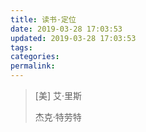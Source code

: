 ```yaml
---
title: 读书·定位
date: 2019-03-28 17:03:53
updated: 2019-03-28 17:03:53
tags:
categories:
permalink:
---
```


> [美] 艾·里斯
>
> 杰克·特劳特